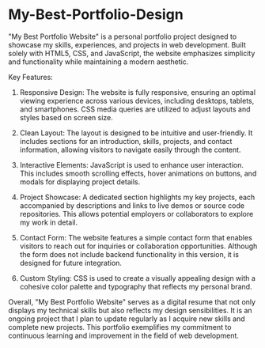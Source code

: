 # My-Best-Portfolio-Design
"My Best Portfolio Website" is a personal portfolio project designed to showcase my skills, experiences, and projects in web development. Built solely with HTML5, CSS, and JavaScript, the website emphasizes simplicity and functionality while maintaining a modern aesthetic.

Key Features:

1. Responsive Design: The website is fully responsive, ensuring an optimal viewing experience across various devices, including desktops, tablets, and smartphones. CSS media queries are utilized to adjust layouts and styles based on screen size.

2. Clean Layout: The layout is designed to be intuitive and user-friendly. It includes sections for an introduction, skills, projects, and contact information, allowing visitors to navigate easily through the content.

3. Interactive Elements: JavaScript is used to enhance user interaction. This includes smooth scrolling effects, hover animations on buttons, and modals for displaying project details.

4. Project Showcase: A dedicated section highlights my key projects, each accompanied by descriptions and links to live demos or source code repositories. This allows potential employers or collaborators to explore my work in detail.

5. Contact Form: The website features a simple contact form that enables visitors to reach out for inquiries or collaboration opportunities. Although the form does not include backend functionality in this version, it is designed for future integration.

6. Custom Styling: CSS is used to create a visually appealing design with a cohesive color palette and typography that reflects my personal brand.

Overall, "My Best Portfolio Website" serves as a digital resume that not only displays my technical skills but also reflects my design sensibilities. It is an ongoing project that I plan to update regularly as I acquire new skills and complete new projects. This portfolio exemplifies my commitment to continuous learning and improvement in the field of web development.
